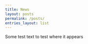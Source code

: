 ```yaml
---
title: News
layout: posts
permalink: /posts/
entries_layout: list
---
```


Some test text to test where it appears